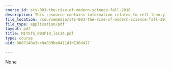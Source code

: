 ```yaml
---
course_id: sts-003-the-rise-of-modern-science-fall-2010
description: This resource contains information related to cell theory.
file_location: /coursemedia/sts-003-the-rise-of-modern-science-fall-2010/8087148e3cc8a839ba0411d1d138d417_MITSTS_003F10_lec14.pdf
file_type: application/pdf
layout: pdf
title: MITSTS_003F10_lec14.pdf
type: course
uid: 8087148e3cc8a839ba0411d1d138d417

---
```

None